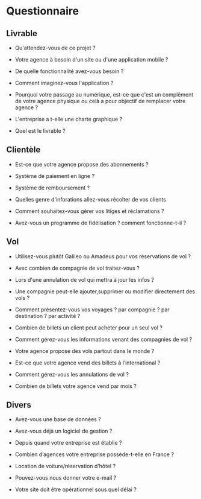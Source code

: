 # Questionnaire

## Livrable

- Qu'attendez-vous de ce projet ?

- Votre agence à besoin d'un site ou d'une application mobile ?

- De quelle fonctionnalité avez-vous besoin ?

- Comment imaginez-vous l'application ?

- Pourquoi votre passage au numérique, est-ce que c'est un complément de votre agence physique ou celà a pour objectif de remplacer votre agence ?

- L'entreprise a t-elle une charte graphique ?

- Quel est le livrable ?

## Clientèle

- Est-ce que votre agence propose des abonnements ?

- Système de paiement en ligne ?

- Système de remboursement ?

- Quelles genre d'inforations allez-vous récolter de vos clients

- Comment souhaitez-vous gérer vos litiges et réclamations ?

- Avez-vous un programme de fidélisation ? comment fonctionne-t-il ?

## Vol

- Utilisez-vous plutôt Galileo ou Amadeus pour vos réservations de vol ?

- Avec combien de compagnie de vol traitez-vous ?

- Lors d'une annulation de vol qui mettra à jour les infos ?

- Une compagnie peut-elle ajouter,supprimer ou modifier directement des vols ?

- Comment présentez-vous vos voyages ? par compagnie ? par destination ? par activité ?

- Combien de billets un client peut acheter pour un seul vol ?

- Comment gérez-vous les informations venant des compagnies de vol ?

- Votre agence propose des vols partout dans le monde ?

- Est-ce que votre agence vend des billets à l’international ?

- Comment gérez-vous les annulations de vol ?

- Combien de billets votre agence vend par mois ?

## Divers

- Avez-vous une base de données ?

- Avez-vous déjà un logiciel de gestion ?

- Depuis quand votre entreprise est établie ?

- Combien d’agences votre entreprise possède-t-elle en France ?

- Location de voiture/réservation d’hôtel ?

- Pouvez-vous nous donner votre e-mail ?

- Votre site doit être opérationnel sous quel délai ?

